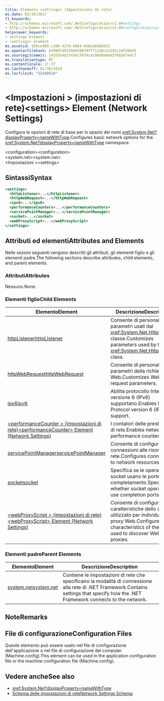 ```yaml
---
title: Elemento <settings> (Impostazioni di rete)
ms.date: 03/30/2017
f1_keywords:
- http://schemas.microsoft.com/.NetConfiguration/v2.0#settings
- http://schemas.microsoft.com/.NetConfiguration/v2.0#configuration/system.net/settings
helpviewer_keywords:
- settings element
- <settings> element
ms.assetid: 189ce989-c39b-427d-b004-6b82a668b931
ms.openlocfilehash: 839907d9339d459070fff12dbca22d3c2df5b020
ms.sourcegitcommit: 14355b4b2fe5bcf874cac96d0a9e6376b567e4c7
ms.translationtype: MT
ms.contentlocale: it-IT
ms.lasthandoff: 01/30/2019
ms.locfileid: "55260619"
---
```

# <a name="settings-element-network-settings"></a><span data-ttu-id="f4131-102">\<Impostazioni > (impostazioni di rete)</span><span class="sxs-lookup"><span data-stu-id="f4131-102">\<settings> Element (Network Settings)</span></span>
<span data-ttu-id="f4131-103">Configura le opzioni di rete di base per lo spazio dei nomi <xref:System.Net?displayProperty=nameWithType>.</span><span class="sxs-lookup"><span data-stu-id="f4131-103">Configures basic network options for the <xref:System.Net?displayProperty=nameWithType> namespace.</span></span>  
  
 <span data-ttu-id="f4131-104">\<configuration></span><span class="sxs-lookup"><span data-stu-id="f4131-104">\<configuration></span></span>  
<span data-ttu-id="f4131-105">\<system.net></span><span class="sxs-lookup"><span data-stu-id="f4131-105">\<system.net></span></span>  
<span data-ttu-id="f4131-106">\<Impostazioni ></span><span class="sxs-lookup"><span data-stu-id="f4131-106">\<settings></span></span>  
  
## <a name="syntax"></a><span data-ttu-id="f4131-107">Sintassi</span><span class="sxs-lookup"><span data-stu-id="f4131-107">Syntax</span></span>  
  
```xml  
<settings>  
  <httpListener>...</httpListener>  
  <httpWebRequest>...</httpWebRequest>  
  <ipv6>...</ipv6>  
  <performanceCounters>...</performanceCounters>  
  <servicePointManager>...</servicePointManager>  
  <socket>...</socket>  
  <webProxyScript>...</webProxyScript>  
</settings>  
```  
  
## <a name="attributes-and-elements"></a><span data-ttu-id="f4131-108">Attributi ed elementi</span><span class="sxs-lookup"><span data-stu-id="f4131-108">Attributes and Elements</span></span>  
 <span data-ttu-id="f4131-109">Nelle sezioni seguenti vengono descritti gli attributi, gli elementi figlio e gli elementi padre.</span><span class="sxs-lookup"><span data-stu-id="f4131-109">The following sections describe attributes, child elements, and parent elements.</span></span>  
  
### <a name="attributes"></a><span data-ttu-id="f4131-110">Attributi</span><span class="sxs-lookup"><span data-stu-id="f4131-110">Attributes</span></span>  
 <span data-ttu-id="f4131-111">Nessuno.</span><span class="sxs-lookup"><span data-stu-id="f4131-111">None.</span></span>  
  
### <a name="child-elements"></a><span data-ttu-id="f4131-112">Elementi figlio</span><span class="sxs-lookup"><span data-stu-id="f4131-112">Child Elements</span></span>  
  
|<span data-ttu-id="f4131-113">Elemento</span><span class="sxs-lookup"><span data-stu-id="f4131-113">Element</span></span>|<span data-ttu-id="f4131-114">Descrizione</span><span class="sxs-lookup"><span data-stu-id="f4131-114">Description</span></span>|  
|-------------|-----------------|  
|[<span data-ttu-id="f4131-115">httpListener</span><span class="sxs-lookup"><span data-stu-id="f4131-115">httpListener</span></span>](../../../../../docs/framework/configure-apps/file-schema/network/httplistener-element-network-settings.md)|<span data-ttu-id="f4131-116">Consente di personalizzare i parametri usati dal <xref:System.Net.HttpListener> classe.</span><span class="sxs-lookup"><span data-stu-id="f4131-116">Customizes parameters used by the <xref:System.Net.HttpListener> class.</span></span>|  
|[<span data-ttu-id="f4131-117">httpWebRequest</span><span class="sxs-lookup"><span data-stu-id="f4131-117">httpWebRequest</span></span>](../../../../../docs/framework/configure-apps/file-schema/network/httpwebrequest-element-network-settings.md)|<span data-ttu-id="f4131-118">Consente di personalizzare i parametri della richiesta Web.</span><span class="sxs-lookup"><span data-stu-id="f4131-118">Customizes Web request parameters.</span></span>|  
|[<span data-ttu-id="f4131-119">ipv6</span><span class="sxs-lookup"><span data-stu-id="f4131-119">ipv6</span></span>](../../../../../docs/framework/configure-apps/file-schema/network/ipv6-element-network-settings.md)|<span data-ttu-id="f4131-120">Abilita protocollo Internet versione 6 (IPv6) supportano.</span><span class="sxs-lookup"><span data-stu-id="f4131-120">Enables Internet Protocol version 6 (IPv6) support.</span></span>|  
|[<span data-ttu-id="f4131-121">\<performanceCounter > (impostazioni di rete)</span><span class="sxs-lookup"><span data-stu-id="f4131-121">\<performanceCounter> Element (Network Settings)</span></span>](../../../../../docs/framework/configure-apps/file-schema/network/performancecounter-element-network-settings.md)|<span data-ttu-id="f4131-122">I contatori delle prestazioni di rete.</span><span class="sxs-lookup"><span data-stu-id="f4131-122">Enables network performance counters.</span></span>|  
|[<span data-ttu-id="f4131-123">servicePointManager</span><span class="sxs-lookup"><span data-stu-id="f4131-123">servicePointManager</span></span>](../../../../../docs/framework/configure-apps/file-schema/network/servicepointmanager-element-network-settings.md)|<span data-ttu-id="f4131-124">Consente di configurare le connessioni alle risorse di rete.</span><span class="sxs-lookup"><span data-stu-id="f4131-124">Configures connections to network resources.</span></span>|  
|[<span data-ttu-id="f4131-125">socket</span><span class="sxs-lookup"><span data-stu-id="f4131-125">socket</span></span>](../../../../../docs/framework/configure-apps/file-schema/network/socket-element-network-settings.md)|<span data-ttu-id="f4131-126">Specifica se le operazioni socket usano le porte di completamento.</span><span class="sxs-lookup"><span data-stu-id="f4131-126">Specifies whether socket operations use completion ports.</span></span>|  
|[<span data-ttu-id="f4131-127">\<webProxyScript > (impostazioni di rete)</span><span class="sxs-lookup"><span data-stu-id="f4131-127">\<webProxyScript> Element (Network Settings)</span></span>](../../../../../docs/framework/configure-apps/file-schema/network/webproxyscript-element-network-settings.md)|<span data-ttu-id="f4131-128">Consente di configurare le caratteristiche dello script utilizzato per individuare i proxy Web.</span><span class="sxs-lookup"><span data-stu-id="f4131-128">Configures the characteristics of the script used to discover Web proxies.</span></span>|  
  
### <a name="parent-elements"></a><span data-ttu-id="f4131-129">Elementi padre</span><span class="sxs-lookup"><span data-stu-id="f4131-129">Parent Elements</span></span>  
  
|<span data-ttu-id="f4131-130">Elemento</span><span class="sxs-lookup"><span data-stu-id="f4131-130">Element</span></span>|<span data-ttu-id="f4131-131">Descrizione</span><span class="sxs-lookup"><span data-stu-id="f4131-131">Description</span></span>|  
|-------------|-----------------|  
|[<span data-ttu-id="f4131-132">system.net</span><span class="sxs-lookup"><span data-stu-id="f4131-132">system.net</span></span>](../../../../../docs/framework/configure-apps/file-schema/network/system-net-element-network-settings.md)|<span data-ttu-id="f4131-133">Contiene le impostazioni di rete che specificano la modalità di connessione alla rete di .NET Framework.</span><span class="sxs-lookup"><span data-stu-id="f4131-133">Contains settings that specify how the .NET Framework connects to the network.</span></span>|  
  
## <a name="remarks"></a><span data-ttu-id="f4131-134">Note</span><span class="sxs-lookup"><span data-stu-id="f4131-134">Remarks</span></span>  
  
## <a name="configuration-files"></a><span data-ttu-id="f4131-135">File di configurazione</span><span class="sxs-lookup"><span data-stu-id="f4131-135">Configuration Files</span></span>  
 <span data-ttu-id="f4131-136">Questo elemento può essere usato nel file di configurazione dell'applicazione o nel file di configurazione del computer (Machine.config).</span><span class="sxs-lookup"><span data-stu-id="f4131-136">This element can be used in the application configuration file or the machine configuration file (Machine.config).</span></span>  
  
## <a name="see-also"></a><span data-ttu-id="f4131-137">Vedere anche</span><span class="sxs-lookup"><span data-stu-id="f4131-137">See also</span></span>
- <xref:System.Net?displayProperty=nameWithType>
- [<span data-ttu-id="f4131-138">Schema delle impostazioni di rete</span><span class="sxs-lookup"><span data-stu-id="f4131-138">Network Settings Schema</span></span>](../../../../../docs/framework/configure-apps/file-schema/network/index.md)
